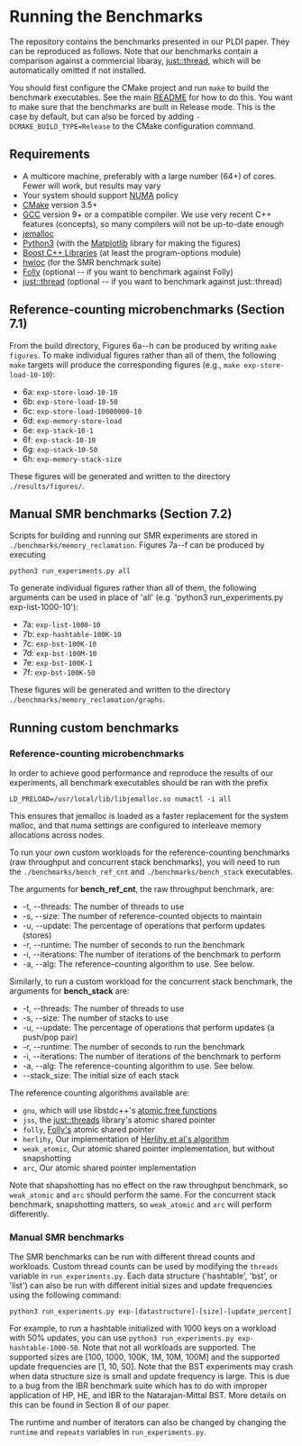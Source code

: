 # Running the Benchmarks

The repository contains the benchmarks presented in our PLDI paper. They can be reproduced as follows. Note that our benchmarks contain a comparison against a commercial libaray, [just::thread](https://www.stdthread.co.uk/), which will be automatically omitted if not installed.

You should first configure the CMake project and run `make` to build the benchmark executables. See the main [README](../README.md#configuring-the-cmake-project) for how to do this. You want to make sure that the benchmarks are built in Release mode. This is the case by default, but can also be forced by adding `-DCMAKE_BUILD_TYPE=Release` to the CMake configuration command.

## Requirements

* A multicore machine, preferably with a large number (64+) of cores. Fewer will work, but results may vary
* Your system should support [NUMA](https://www.kernel.org/doc/html/latest/admin-guide/mm/numa_memory_policy.html) policy
* [CMake](https://cmake.org/) version 3.5+
* [GCC](https://gcc.gnu.org/) version 9+ or a compatible compiler. We use very recent C++ features (concepts), so many compilers will not be up-to-date enough
* [jemalloc](http://jemalloc.net/)
* [Python3](https://www.python.org/) (with the [Matplotlib](https://matplotlib.org/) library for making the figures)
* [Boost C++ Libraries](https://www.boost.org/) (at least the program-options module)
* [hwloc](https://www.open-mpi.org/projects/hwloc/) (for the SMR benchmark suite)
* [Folly](https://github.com/facebook/folly) (optional -- if you want to benchmark against Folly)
* [just::thread](https://www.stdthread.co.uk/) (optional -- if you want to benchmark against just::thread)

## Reference-counting microbenchmarks (Section 7.1)

From the build directory, Figures 6a--h can be produced by writing `make figures`. To make individual figures rather than all of them, the following `make` targets will produce the corresponding figures (e.g., `make exp-store-load-10-10`):

* 6a: `exp-store-load-10-10`
* 6b: `exp-store-load-10-50`
* 6c: `exp-store-load-10000000-10`
* 6d: `exp-memory-store-load`
* 6e: `exp-stack-10-1`
* 6f: `exp-stack-10-10`
* 6g: `exp-stack-10-50`
* 6h: `exp-memory-stack-size`

These figures will be generated and written to the directory `./results/figures/`.

## Manual SMR benchmarks (Section 7.2)

Scripts for building and running our SMR experiments are stored in `./benchmarks/memory_reclamation`. Figures 7a--f can be produced by executing 

```
python3 run_experiments.py all
```

To generate individual figures rather than all of them, the following arguments can be used in place of 'all' (e.g. 'python3 run_experiments.py exp-list-1000-10'):

* 7a: `exp-list-1000-10`
* 7b: `exp-hashtable-100K-10`
* 7c: `exp-bst-100K-10`
* 7d: `exp-bst-100M-10`
* 7e: `exp-bst-100K-1`
* 7f: `exp-bst-100K-50`

These figures will be generated and written to the directory `./benchmarks/memory_reclamation/graphs`.

## Running custom benchmarks

### Reference-counting microbenchmarks

In order to achieve good performance and reproduce the results of our experiments, all benchmark executables should be ran with the prefix

```
LD_PRELOAD=/usr/local/lib/libjemalloc.so numactl -i all
```

This ensures that jemalloc is loaded as a faster replacement for the system malloc, and that numa settings are configured to interleave memory allocations across nodes.

To run your own custom workloads for the reference-counting benchmarks (raw throughput and concurrent stack benchmarks), you will need to run the `./benchmarks/bench_ref_cnt` and `./benchmarks/bench_stack` executables. 

The arguments for **bench_ref_cnt**, the raw throughput benchmark, are:

* -t, --threads: The number of threads to use
* -s, --size: The number of reference-counted objects to maintain
* -u, --update: The percentage of operations that perform updates (stores)
* -r, --runtime: The number of seconds to run the benchmark
* -i, --iterations: The number of iterations of the benchmark to perform
* -a, --alg: The reference-counting algorithm to use. See below.

Similarly, to run a custom workload for the concurrent stack benchmark, the arguments for **bench_stack** are:

* -t, --threads: The number of threads to use
* -s, --size: The number of stacks to use
* -u, --update: The percentage of operations that perform updates (a push/pop pair)
* -r, --runtime: The number of seconds to run the benchmark
* -i, --iterations: The number of iterations of the benchmark to perform
* -a, --alg: The reference-counting algorithm to use. See below.
* --stack_size: The initial size of each stack

The reference counting algorithms available are:
* `gnu`, which will use libstdc++'s [atomic free functions](https://en.cppreference.com/w/cpp/memory/shared_ptr/atomic)
* `jss`, the [just::threads](https://www.stdthread.co.uk/) library's atomic shared pointer
* `folly`, [Folly's](https://github.com/facebook/folly) atomic shared pointer
* `herlihy`, Our implementation of [Herlihy et al's algorithm](https://dl.acm.org/doi/abs/10.1145/1062247.1062249)
* `weak_atomic`, Our atomic shared pointer implementation, but without snapshotting
* `arc`, Our atomic shared pointer implementation

Note that shapshotting has no effect on the raw throughput benchmark, so `weak_atomic` and `arc` should perform the same. For the concurrent stack benchmark, snapshotting matters, so `weak_atomic` and `arc` will perform differently.


### Manual SMR benchmarks

The SMR benchmarks can be run with different thread counts and workloads. Custom thread counts can be used by modifying the `threads` variable in `run_experiments.py`. Each data structure ('hashtable', 'bst', or 'list') can also be run with different initial sizes and update frequencies using the following command:

```
python3 run_experiments.py exp-[datastructure]-[size]-[update_percent]
```

For example, to run a hashtable initialized with 1000 keys on a workload with 50% updates, you can use `python3 run_experiments.py exp-hashtable-1000-50`. Note that not all workloads are supported. The supported sizes are [100, 1000, 100K, 1M, 10M, 100M] and the supported update frequencies are [1, 10, 50]. Note that the BST experiments may crash when data structure size is small and update frequency is large. This is due to a bug from the IBR benchmark suite which has to do with improper application of HP, HE, and IBR to the Natarajan-Mittal BST. More details on this can be found in Section 8 of our paper.

The runtime and number of iterators can also be changed by changing the `runtime` and `repeats` variables in `run_experiments.py`.
